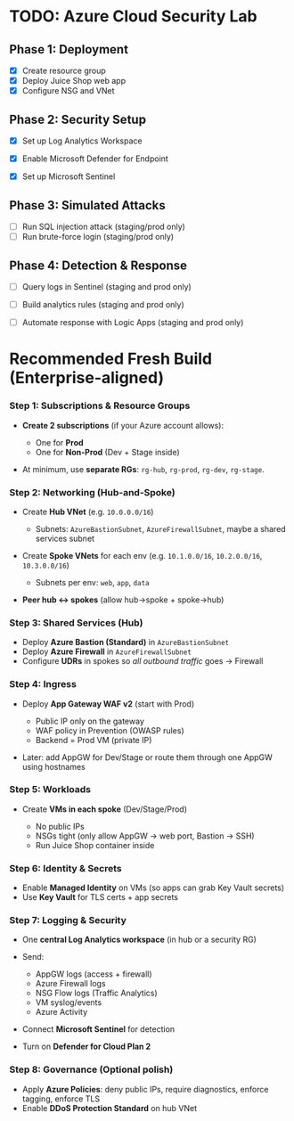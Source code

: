 # TODO: Azure Cloud Security Lab

## Phase 1: Deployment
- [X] Create resource group
- [X] Deploy Juice Shop web app
- [X] Configure NSG and VNet

## Phase 2: Security Setup
- [X] Set up Log Analytics Workspace 
- [X] Enable Microsoft Defender for Endpoint
- [X] Set up Microsoft Sentinel


## Phase 3: Simulated Attacks
- [ ] Run SQL injection attack (staging/prod only)
- [ ] Run brute-force login (staging/prod only)

## Phase 4: Detection & Response
- [ ] Query logs in Sentinel (staging and prod only)
- [ ] Build analytics rules (staging and prod only)
- [ ] Automate response with Logic Apps (staging and prod only)


# Recommended Fresh Build (Enterprise-aligned)


### Step 1: Subscriptions & Resource Groups

* **Create 2 subscriptions** (if your Azure account allows):

  * One for **Prod**
  * One for **Non-Prod** (Dev + Stage inside)
* At minimum, use **separate RGs**: `rg-hub`, `rg-prod`, `rg-dev`, `rg-stage`.

### Step 2: Networking (Hub-and-Spoke)

* Create **Hub VNet** (e.g. `10.0.0.0/16`)

  * Subnets: `AzureBastionSubnet`, `AzureFirewallSubnet`, maybe a shared services subnet
* Create **Spoke VNets** for each env (e.g. `10.1.0.0/16`, `10.2.0.0/16`, `10.3.0.0/16`)

  * Subnets per env: `web`, `app`, `data`
* **Peer hub ↔ spokes** (allow hub→spoke + spoke→hub)

### Step 3: Shared Services (Hub)

* Deploy **Azure Bastion (Standard)** in `AzureBastionSubnet`
* Deploy **Azure Firewall** in `AzureFirewallSubnet`
* Configure **UDRs** in spokes so *all outbound traffic* goes → Firewall

### Step 4: Ingress

* Deploy **App Gateway WAF v2** (start with Prod)

  * Public IP only on the gateway
  * WAF policy in Prevention (OWASP rules)
  * Backend = Prod VM (private IP)
* Later: add AppGW for Dev/Stage or route them through one AppGW using hostnames

### Step 5: Workloads

* Create **VMs in each spoke** (Dev/Stage/Prod)

  * No public IPs
  * NSGs tight (only allow AppGW → web port, Bastion → SSH)
  * Run Juice Shop container inside

### Step 6: Identity & Secrets

* Enable **Managed Identity** on VMs (so apps can grab Key Vault secrets)
* Use **Key Vault** for TLS certs + app secrets

### Step 7: Logging & Security

* One **central Log Analytics workspace** (in hub or a security RG)
* Send:

  * AppGW logs (access + firewall)
  * Azure Firewall logs
  * NSG Flow logs (Traffic Analytics)
  * VM syslog/events
  * Azure Activity
* Connect **Microsoft Sentinel** for detection
* Turn on **Defender for Cloud Plan 2**

### Step 8: Governance (Optional polish)

* Apply **Azure Policies**: deny public IPs, require diagnostics, enforce tagging, enforce TLS
* Enable **DDoS Protection Standard** on hub VNet


